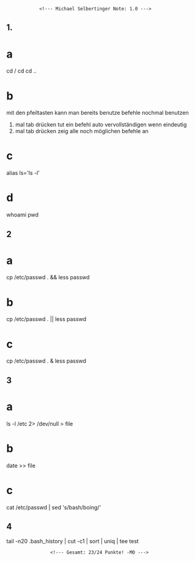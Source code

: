                 <!--- Michael Selbertinger Note: 1.0 --->

## 1. 
# a
cd /
cd
cd ..

# b
mit den pfeiltasten kann man bereits benutze befehle nochmal benutzen
1. mal tab drücken tut ein befehl auto vervollständigen wenn eindeutig
2. mal tab drücken zeig alle noch möglichen befehle an

# c
alias ls='ls -l'

# d
whoami
pwd

<!--- korrekt --->

## 2
# a
cp /etc/passwd . && less passwd

# b
cp /etc/passwd . || less passwd

# c
cp /etc/passwd . & less passwd

<!--- c) funktioniert wenn dann nur "scheinbar" so! -1P. --->

## 3
# a
ls -l /etc 2> /dev/null > file

# b
date >> file

# c
cat /etc/passwd | sed 's/bash/boing/'

## 4
tail -n20 .bash_history | cut -c1 | sort | uniq | tee test

<!--- 3) und 4) alles richtig! --->

                    <!--- Gesamt: 23/24 Punkte! -MO --->

